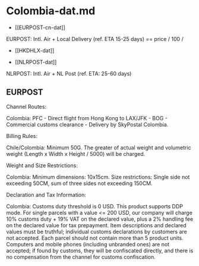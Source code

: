 
# Colombia-dat.md

- [[EURPOST-cn-dat]]

EURPOST: Intl. Air + Local Delivery (ref. ETA 15-25 days) == price / 100 /

- [[HKDHLX-dat]]



- [[NLRPOST-dat]]

NLRPOST: Intl. Air + NL Post (ref. ETA: 25-60 days)



## EURPOST

Channel Routes:

Colombia: PFC - Direct flight from Hong Kong to LAX/JFK - BOG - Commercial customs clearance - Delivery by SkyPostal Colombia.

Billing Rules:

Chile/Colombia: Minimum 50G. The greater of actual weight and volumetric weight (Length x Width x Height / 5000) will be charged.

Weight and Size Restrictions:

Colombia: Minimum dimensions: 10x15cm. Size restrictions: Single side not exceeding 50CM, sum of three sides not exceeding 150CM.

Declaration and Tax Information:

Colombia: Customs duty threshold is 0 USD. This product supports DDP mode. For single parcels with a value <= 200 USD, our company will charge 10% customs duty + 19% VAT on the declared value, plus a 2% handling fee on the declared value for tax prepayment. Item descriptions and declared values must be truthful; individual customs declarations by customers are not accepted. Each parcel should not contain more than 5 product units. Computers and mobile phones (including unbranded ones) are not accepted; if found by customs, they will be confiscated directly, and there is no compensation from the channel for customs confiscation.
